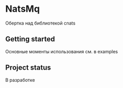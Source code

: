 # NatsMq

Обертка над библиотекой cnats

## Getting started

Основные моменты использования см. в examples

## Project status
В разработке
